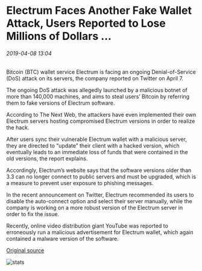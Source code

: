 # Electrum Faces Another Fake Wallet Attack, Users Reported to Lose Millions of Dollars ...

###### 2019-04-08 13:04

Bitcoin (BTC) wallet service Electrum is facing an ongoing Denial-of-Service (DoS) attack on its servers, the company reported on Twitter on April 7.

The ongoing DoS attack was allegedly launched by a malicious botnet of more than 140,000 machines, and aims to steal users’ Bitcoin by referring them to fake versions of Electrum software.

According to The Next Web, the attackers have even implemented their own Electrum servers hosting compromised Electrum versions in order to realize the hack.

After users sync their vulnerable Electrum wallet with a malicious server, they are directed to “update” their client with a hacked version, which eventually leads to an immediate loss of funds that were contained in the old versions, the report explains.

Accordingly, Electrum’s website says that the software versions older than 3.3 can no longer connect to public servers and must be upgraded, which is a measure to prevent user exposure to phishing messages.

In the recent announcement on Twitter, Electrum recommended its users to disable the auto-connect option and select their server manually, while the company is working on a more robust version of the Electrum server in order to fix the issue.

Recently, online video distribution giant YouTube was reported to erroneously run a malicious advertisement for Electrum wallet, which again contained a malware version of the software.

[Original source](https://cointelegraph.com/news/electrum-faces-another-fake-wallet-attack-users-reported-to-lose-millions-of-dollars)

![stats](https://c.statcounter.com/11760860/0/a89fa40b/1/ "stats")